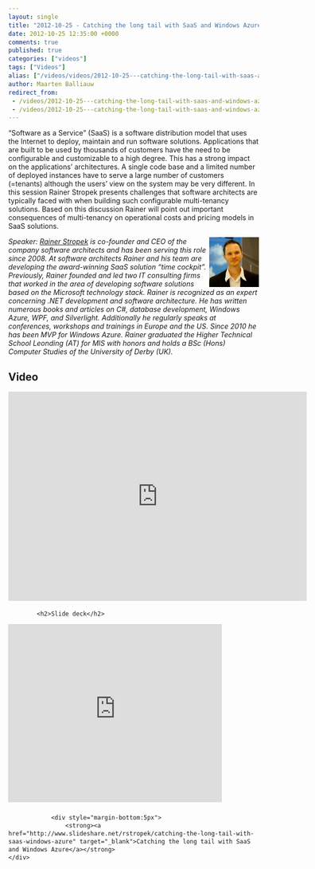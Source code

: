 ```yaml
---
layout: single
title: "2012-10-25 - Catching the long tail with SaaS and Windows Azure"
date: 2012-10-25 12:35:00 +0000
comments: true
published: true
categories: ["videos"]
tags: ["Videos"]
alias: ["/videos/videos/2012-10-25---catching-the-long-tail-with-saas-and-windows-azure"]
author: Maarten Balliauw
redirect_from:
 - /videos/2012-10-25---catching-the-long-tail-with-saas-and-windows-azure.html
 - /videos/2012-10-25---catching-the-long-tail-with-saas-and-windows-azure.html
---
```


<p>&ldquo;Software as a Service&rdquo; (SaaS) is a software distribution model that uses the Internet to deploy, maintain and run software solutions. Applications that are built to be used by thousands of customers have the need to be configurable and customizable to a high degree. This has a strong impact on the applications&rsquo; architectures. A single code base and a limited number of deployed instances have to serve a large number of customers (=tenants) although the users&rsquo; view on the system may be very different. In this session Rainer Stropek presents challenges that software architects are typically faced with when building such configurable multi-tenancy solutions. Based on this discussion Rainer will point out important consequences of multi-tenancy on operational costs and pricing models in SaaS solutions.</p>
<p><em><img width="100" height="100" align="right" alt="Kristof Rennen" src="/assets/media/speakers/rainer-stropek.jpg">Speaker: </em><em><a href="http://www.timecockpit.com">Rainer Stropek</a> is co-founder and CEO of the company software architects and has been serving this role since 2008. At software architects Rainer and his team are developing the award-winning SaaS solution &ldquo;time cockpit&rdquo;. Previously, Rainer founded and led two IT consulting firms that worked in the area of developing software solutions based on the Microsoft technology stack. Rainer is recognized as an expert concerning .NET development and software architecture. He has written numerous books and articles on C#, database development, Windows Azure, WPF, and Silverlight. Additionally he regularly speaks at conferences, workshops and trainings in Europe and the US. Since 2010 he has been MVP for Windows Azure. Rainer graduated the Higher Technical School Leonding (AT) for MIS with honors and holds a BSc (Hons) Computer Studies of the University of Derby (UK). </em></p>

<h2>Video</h2>
<div>
				
				
				
<iframe width="600" height="420" src="https://www.youtube.com/embed/Jc6Ush4yRgU?hd=1" frameborder="0" allowfullscreen=""></iframe>
				
</div>

			<h2>Slide deck</h2>
<div>
					<iframe src="http://www.slideshare.net/slideshow/embed_code/15016858" width="427" height="356" frameborder="0" marginwidth="0" marginheight="0" scrolling="no" style="border:1px solid #CCC;border-width:1px 1px 0;margin-bottom:5px" allowfullscreen="" webkitallowfullscreen="" mozallowfullscreen=""></iframe>
			
				<div style="margin-bottom:5px"> 
					<strong><a href="http://www.slideshare.net/rstropek/catching-the-long-tail-with-saas-windows-azure" target="_blank">Catching the long tail with SaaS and Windows Azure</a></strong>
	</div>
</div>






